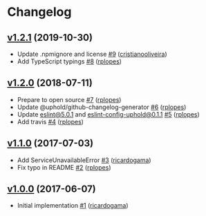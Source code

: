 # Changelog

## [v1.2.1](https://github.com/uphold/http-errors/releases/tag/v1.2.1) (2019-10-30)
- Update .npmignore and license [\#9](https://github.com/uphold/http-errors/pull/9) ([cristianooliveira](https://github.com/cristianooliveira))
- Add TypeScript typings [\#8](https://github.com/uphold/http-errors/pull/8) ([rplopes](https://github.com/rplopes))

## [v1.2.0](https://github.com/uphold/http-errors/releases/tag/v1.2.0) (2018-07-11)
- Prepare to open source [\#7](https://github.com/uphold/http-errors/pull/7) ([rplopes](https://github.com/rplopes))
- Update @uphold/github-changelog-generator [\#6](https://github.com/uphold/http-errors/pull/6) ([rplopes](https://github.com/rplopes))
- Update eslint@5.0.1 and eslint-config-uphold@0.1.1 [\#5](https://github.com/uphold/http-errors/pull/5) ([rplopes](https://github.com/rplopes))
- Add travis [\#4](https://github.com/uphold/http-errors/pull/4) ([rplopes](https://github.com/rplopes))

## [v1.1.0](https://github.com/uphold/http-errors/releases/tag/v1.1.0) (2017-07-03)
- Add ServiceUnavailableError [\#3](https://github.com/uphold/http-errors/pull/3) ([ricardogama](https://github.com/ricardogama))
- Fix typo in README [\#2](https://github.com/uphold/http-errors/pull/2) ([rplopes](https://github.com/rplopes))

## [v1.0.0](https://github.com/uphold/http-errors/releases/tag/v1.0.0) (2017-06-07)
- Initial implementation [\#1](https://github.com/uphold/http-errors/pull/1) ([ricardogama](https://github.com/ricardogama))
